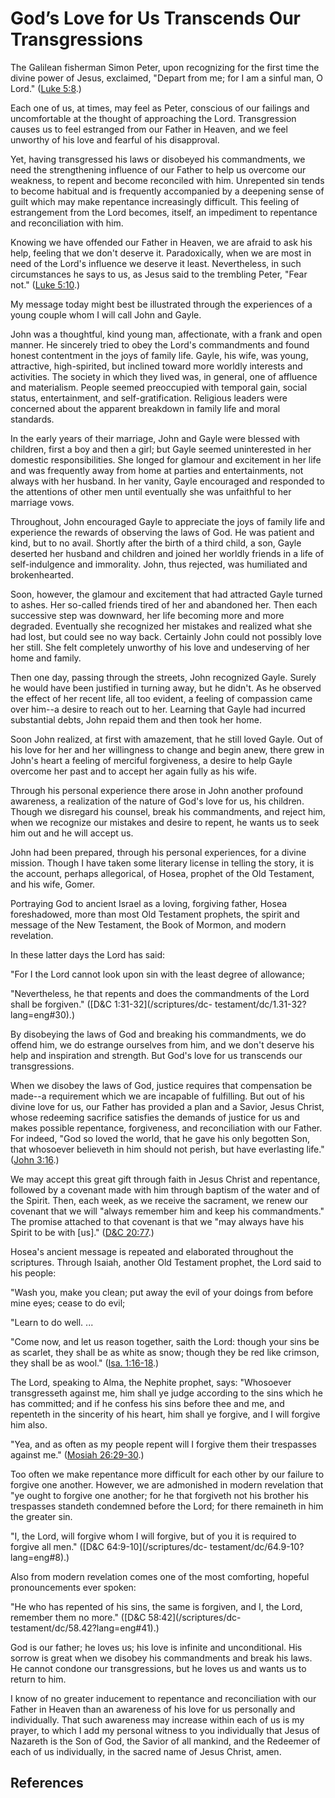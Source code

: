# God’s Love for Us Transcends Our Transgressions

The Galilean fisherman Simon Peter, upon recognizing for the first time the
divine power of Jesus, exclaimed, "Depart from me; for I am a sinful man, O
Lord." ([Luke 5:8](/scriptures/nt/luke/5.8?lang=eng#7).)

Each one of us, at times, may feel as Peter, conscious of our failings and
uncomfortable at the thought of approaching the Lord. Transgression causes us
to feel estranged from our Father in Heaven, and we feel unworthy of his love
and fearful of his disapproval.

Yet, having transgressed his laws or disobeyed his commandments, we need the
strengthening influence of our Father to help us overcome our weakness, to
repent and become reconciled with him. Unrepented sin tends to become habitual
and is frequently accompanied by a deepening sense of guilt which may make
repentance increasingly difficult. This feeling of estrangement from the Lord
becomes, itself, an impediment to repentance and reconciliation with him.

Knowing we have offended our Father in Heaven, we are afraid to ask his help,
feeling that we don't deserve it. Paradoxically, when we are most in need of
the Lord's influence we deserve it least. Nevertheless, in such circumstances
he says to us, as Jesus said to the trembling Peter, "Fear not." ([Luke
5:10](/scriptures/nt/luke/5.10?lang=eng#9).)

My message today might best be illustrated through the experiences of a young
couple whom I will call John and Gayle.

John was a thoughtful, kind young man, affectionate, with a frank and open
manner. He sincerely tried to obey the Lord's commandments and found honest
contentment in the joys of family life. Gayle, his wife, was young,
attractive, high-spirited, but inclined toward more worldly interests and
activities. The society in which they lived was, in general, one of affluence
and materialism. People seemed preoccupied with temporal gain, social status,
entertainment, and self-gratification. Religious leaders were concerned about
the apparent breakdown in family life and moral standards.

In the early years of their marriage, John and Gayle were blessed with
children, first a boy and then a girl; but Gayle seemed uninterested in her
domestic responsibilities. She longed for glamour and excitement in her life
and was frequently away from home at parties and entertainments, not always
with her husband. In her vanity, Gayle encouraged and responded to the
attentions of other men until eventually she was unfaithful to her marriage
vows.

Throughout, John encouraged Gayle to appreciate the joys of family life and
experience the rewards of observing the laws of God. He was patient and kind,
but to no avail. Shortly after the birth of a third child, a son, Gayle
deserted her husband and children and joined her worldly friends in a life of
self-indulgence and immorality. John, thus rejected, was humiliated and
brokenhearted.

Soon, however, the glamour and excitement that had attracted Gayle turned to
ashes. Her so-called friends tired of her and abandoned her. Then each
successive step was downward, her life becoming more and more degraded.
Eventually she recognized her mistakes and realized what she had lost, but
could see no way back. Certainly John could not possibly love her still. She
felt completely unworthy of his love and undeserving of her home and family.

Then one day, passing through the streets, John recognized Gayle. Surely he
would have been justified in turning away, but he didn't. As he observed the
effect of her recent life, all too evident, a feeling of compassion came over
him--a desire to reach out to her. Learning that Gayle had incurred
substantial debts, John repaid them and then took her home.

Soon John realized, at first with amazement, that he still loved Gayle. Out of
his love for her and her willingness to change and begin anew, there grew in
John's heart a feeling of merciful forgiveness, a desire to help Gayle
overcome her past and to accept her again fully as his wife.

Through his personal experience there arose in John another profound
awareness, a realization of the nature of God's love for us, his children.
Though we disregard his counsel, break his commandments, and reject him, when
we recognize our mistakes and desire to repent, he wants us to seek him out
and he will accept us.

John had been prepared, through his personal experiences, for a divine
mission. Though I have taken some literary license in telling the story, it is
the account, perhaps allegorical, of Hosea, prophet of the Old Testament, and
his wife, Gomer.

Portraying God to ancient Israel as a loving, forgiving father, Hosea
foreshadowed, more than most Old Testament prophets, the spirit and message of
the New Testament, the Book of Mormon, and modern revelation.

In these latter days the Lord has said:

"For I the Lord cannot look upon sin with the least degree of allowance;

"Nevertheless, he that repents and does the commandments of the Lord shall be
forgiven." ([D&amp;C 1:31-32](/scriptures/dc-
testament/dc/1.31-32?lang=eng#30).)

By disobeying the laws of God and breaking his commandments, we do offend him,
we do estrange ourselves from him, and we don't deserve his help and
inspiration and strength. But God's love for us transcends our transgressions.

When we disobey the laws of God, justice requires that compensation be made--a
requirement which we are incapable of fulfilling. But out of his divine love
for us, our Father has provided a plan and a Savior, Jesus Christ, whose
redeeming sacrifice satisfies the demands of justice for us and makes possible
repentance, forgiveness, and reconciliation with our Father. For indeed, "God
so loved the world, that he gave his only begotten Son, that whosoever
believeth in him should not perish, but have everlasting life." ([John
3:16](/scriptures/nt/john/3.16?lang=eng#15).)

We may accept this great gift through faith in Jesus Christ and repentance,
followed by a covenant made with him through baptism of the water and of the
Spirit. Then, each week, as we receive the sacrament, we renew our covenant
that we will "always remember him and keep his commandments." The promise
attached to that covenant is that we "may always have his Spirit to be with
[us]." ([D&amp;C 20:77](/scriptures/dc-testament/dc/20.77?lang=eng#76).)

Hosea's ancient message is repeated and elaborated throughout the scriptures.
Through Isaiah, another Old Testament prophet, the Lord said to his people:

"Wash you, make you clean; put away the evil of your doings from before mine
eyes; cease to do evil;

"Learn to do well. ...

"Come now, and let us reason together, saith the Lord: though your sins be as
scarlet, they shall be as white as snow; though they be red like crimson, they
shall be as wool." ([Isa. 1:16-18](/scriptures/ot/isa/1.16-18?lang=eng#15).)

The Lord, speaking to Alma, the Nephite prophet, says: "Whosoever
transgresseth against me, him shall ye judge according to the sins which he
has committed; and if he confess his sins before thee and me, and repenteth in
the sincerity of his heart, him shall ye forgive, and I will forgive him also.

"Yea, and as often as my people repent will I forgive them their trespasses
against me." ([Mosiah
26:29-30](/scriptures/bofm/mosiah/26.29-30?lang=eng#28).)

Too often we make repentance more difficult for each other by our failure to
forgive one another. However, we are admonished in modern revelation that "ye
ought to forgive one another; for he that forgiveth not his brother his
trespasses standeth condemned before the Lord; for there remaineth in him the
greater sin.

"I, the Lord, will forgive whom I will forgive, but of you it is required to
forgive all men." ([D&amp;C 64:9-10](/scriptures/dc-
testament/dc/64.9-10?lang=eng#8).)

Also from modern revelation comes one of the most comforting, hopeful
pronouncements ever spoken:

"He who has repented of his sins, the same is forgiven, and I, the Lord,
remember them no more." ([D&amp;C 58:42](/scriptures/dc-
testament/dc/58.42?lang=eng#41).)

God is our father; he loves us; his love is infinite and unconditional. His
sorrow is great when we disobey his commandments and break his laws. He cannot
condone our transgressions, but he loves us and wants us to return to him.

I know of no greater inducement to repentance and reconciliation with our
Father in Heaven than an awareness of his love for us personally and
individually. That such awareness may increase within each of us is my prayer,
to which I add my personal witness to you individually that Jesus of Nazareth
is the Son of God, the Savior of all mankind, and the Redeemer of each of us
individually, in the sacred name of Jesus Christ, amen.

## References

